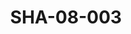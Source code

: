 ---
pid: SHA-08-003
title: SHA-08-003
language: ar
original_label: 
rights: شرحبيل احمد
location_of_original: شرحبيل احمد
photographer_or_studio: 
scanned_from: photograph 12.3 by 20.3
_date: 1971-1972
location: الخرطوم، نيو سانت جيمس
description: شرحبيل احمد وفرقته
additional_notes: 
permission_display: 'yes'
on_server: 'yes'
on_website: 'yes'
permalink: /photopages/ar/SHA-08-003
layout: photo-page
---